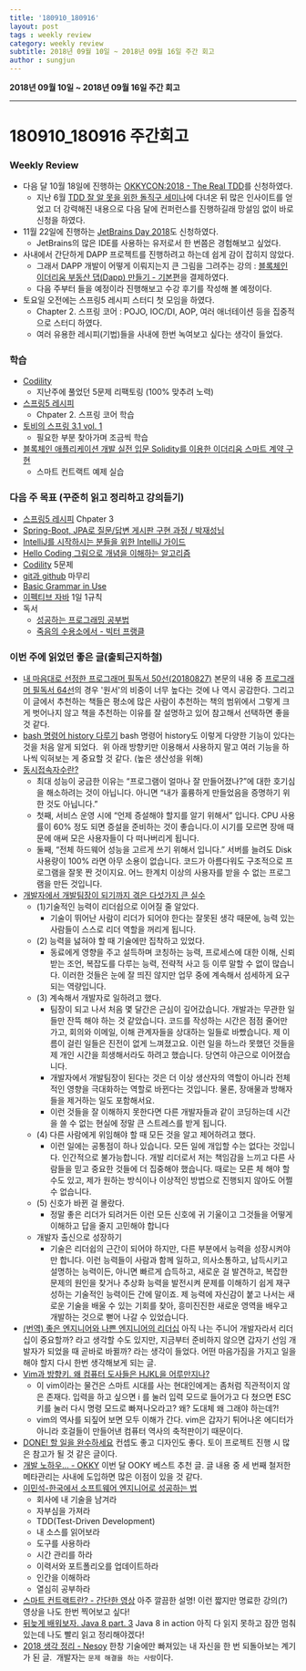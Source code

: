 ```yaml
---
title: '180910_180916'  
layout: post  
tags : weekly review
category: weekly review
subtitle: 2018년 09월 10일 ~ 2018년 09월 16일 주간 회고
author : sungjun
---
```


**2018년 09월 10일 ~ 2018년 09월 16일 주간 회고** 

---

# 180910_180916 주간회고

### Weekly Review
- 다음 달 10월 18일에 진행하는 [OKKYCON:2018 - The Real TDD](http://www.okkycon.com/)를 신청하였다.
    - 지난 6월 [TDD 잘 알 못을 위한 돌직구 세미나](https://okky.kr/article/476113)에 다녀온 뒤 많은 인사이트를 얻었고 더 강력해진 내용으로 다음 달에 컨퍼런스를 진행하길래 망설임 없이 바로 신청을 하였다.
- 11월 22일에 진행하는 [JetBrains Day 2018](https://jetbrains.tangunsoft.com/_kr/jetbrains-day-seoul-2018/)도 신청하였다.
    - JetBrains의 많은 IDE를 사용하는 유저로서 한 번쯤은 경험해보고 싶었다.
- 사내에서 간단하게 DAPP 프로젝트를 진행하려고 하는데 쉽게 감이 잡히지 않았다.
    - 그래서 DAPP 개발이 어떻게 이뤄지는지 큰 그림을 그려주는 강의 : [블록체인 이더리움 부동산 댑(Dapp) 만들기 - 기본편](https://www.inflearn.com/course/blockchain-%EC%9D%B4%EB%8D%94%EB%A6%AC%EC%9B%80-dapp/)을 결제하였다.
    - 다음 주부터 들을 예정이라 진행해보고 수강 후기를 작성해 볼 예정이다.
- 토요일 오전에는 스프링5 레시피 스터디 첫 모임을 하였다.
    - Chapter 2. 스프링 코어 : POJO, IOC/DI, AOP, 여러 애너테이션 등을 집중적으로 스터디 하였다.
    - 여러 유용한 레시피(기법)들을 사내에 한번 녹여보고 싶다는 생각이 들었다.


### 학습
- [Codility](https://www.codility.com/)
    - 지난주에 풀었던 5문제 리팩토링 (100% 맞추려 노력)
- [스프링5 레시피](https://book.naver.com/bookdb/book_detail.nhn?bid=13911953)
    - Chpater 2. 스프링 코어 학습
- [토비의 스프링 3.1 vol. 1](https://book.naver.com/bookdb/book_detail.nhn?bid=7006516)
    - 필요한 부분 찾아가며 조금씩 학습
- [블록체인 애플리케이션 개발 실전 입문 Solidity를 이용한 이더리움 스마트 계약 구현](https://book.naver.com/bookdb/book_detail.nhn?bid=12836408)
    - 스마트 컨트랙트 예제 실습


### 다음 주 목표 (꾸준히 읽고 정리하고 강의듣기)
- [스프링5 레시피](https://book.naver.com/bookdb/book_detail.nhn?bid=13911953) Chpater 3
- [Spring-Boot, JPA로 질문/답변 게시판 구현 과정 / 박재성님](https://www.youtube.com/watch?v=JUKehW-c484&list=PLqaSEyuwXkSppQAjwjXZgKkjWbFoUdNXC)
- [IntelliJ를 시작하시는 분들을 위한 IntelliJ 가이드](https://www.inflearn.com/course/intellij-guide/) 
- [Hello Coding 그림으로 개념을 이해하는 알고리즘](https://book.naver.com/bookdb/book_detail.nhn?bid=11823284)
- [Codility](https://www.codility.com/) 5문제
- [git과 github](https://www.youtube.com/watch?v=8AtHcXnJSdA&list=PLAHa1zfLtLiPrxoBo9a1HVmauvE2Mn3xX) 마무리
- [Basic Grammar in Use](https://book.naver.com/bookdb/book_detail.nhn?bid=6467937)
- [이펙티브 자바](https://book.naver.com/bookdb/book_detail.nhn?bid=8064518) 1일 1규칙
- 독서
    - [성공하는 프로그래밍 공부법](https://book.naver.com/bookdb/book_detail.nhn?bid=13993648)
    - [죽음의 수용소에서 - 빅터 프랭클](https://book.naver.com/bookdb/book_detail.nhn?bid=12891843)

### 이번 주에 읽었던 좋은 글(출퇴근지하철)
- [내 마음대로 선정한 프로그래머 필독서 50선(20180827)](https://www.sangkon.com/2018/08/27/good_books_for_dev_2018/) 본문의 내용 중 [프로그래머 필독서 64선](https://iostream.tistory.com/64)의 경우 '원서'의 비중이 너무 높다는 것에 나 역시 공감한다. 그리고 이 글에서 추천하는 책들은 평소에 많은 사람이 추천하는 책의 범위에서 그렇게 크게 벗어나지 않고 책을 추천하는 이유를 잘 설명하고 있어 참고해서 선택하면 좋을 것 같다.
- [bash 명령어 history 다루기](https://johngrib.github.io/wiki/history/) bash 명령어 history도 이렇게 다양한 기능이 있다는 것을 처음 알게 되었다.  위 아래 방향키만 이용해서 사용하지 말고 여러 기능을 하나씩 익혀보는 게 중요할 것 같다. (높은 생산성을 위해)
- [동시접속자수란?](https://medium.com/mo-mu/%EB%8F%99%EC%8B%9C%EC%A0%91%EC%86%8D%EC%9E%90%EC%88%98%EB%9E%80-53478e5e2c68) 
    - 최대 성능이 궁금한 이유는 “프로그램이 얼마나 잘 만들어졌나?”에 대한 호기심을 해소하려는 것이 아닙니다. 아니면 “내가 훌륭하게 만들었음을 증명하기 위한 것도 아닙니다.”
    - 첫째, 서비스 운영 시에 “언제 증설해야 할지를 알기 위해서” 입니다. CPU 사용률이 60% 정도 되면 증설을 준비하는 것이 좋습니다.이 시기를 모르면 장애 때문에 애써 모은 사용자들이 다 떠나버리게 됩니다.
    - 둘째, “전체 하드웨어 성능을 고르게 쓰기 위해서 입니다.” 서버를 늘려도 Disk 사용량이 100% 라면 아무 소용이 없습니다. 코드가 아름다워도 구조적으로 프로그램을 잘못 짠 것이지요. 어느 한계치 이상의 사용자를 받을 수 없는 프로그램을 만든 것입니다.
- [개발자에서 개발팀장이 되기까지 겪은 다섯가지 큰 실수](https://muchtrans.com/translations/techie-tech-lead-my-5-biggest-mistakes.ko.html) 
    - (1)기술적인 능력이 리더쉽으로 이어질 줄 알았다.
        - 기술이 뛰어난 사람이 리더가 되어야 한다는 잘못된 생각 때문에, 능력 있는 사람들이 스스로 리더 역할을 꺼리게 됩니다.
    - (2) 능력을 넗혀야 할 때 기술에만 집착하고 있었다.
        - 동료에게 영향을 주고 설득하며 코칭하는 능력, 프로세스에 대한 이해, 신뢰받는 조언, 복잡도를 다루는 능력, 전략적 사고 등 이루 말할 수 없이 많습니다. 이러한 것들은 눈에 잘 띄진 않지만 업무 중에 계속해서 섬세하게 요구되는 역량입니다.
    - (3) 계속해서 개발자로 일하려고 했다.
        - 팀장이 되고 나서 처음 몇 달간은 근심이 깊어갔습니다. 개발과는 무관한 일들만 잔뜩 해야 하는 것 같았습니다. 코드를 작성하는 시간은 점점 줄어만 가고, 회의와 이메일, 이해 관계자들을 상대하는 일들로 바빴습니다. 제 이름이 걸린 일들은 진전이 없게 느껴졌고요. 이런 일을 하느라 못했던 것들을 제 개인 시간을 희생해서라도 하려고 했습니다. 당연히 야근으로 이어졌습니다.
        - 개발자에서 개발팀장이 된다는 것은 더 이상 생산자의 역할이 아니라 전체적인 영향을 극대화하는 역할로 바뀐다는 것입니다. 물론, 장애물과 방해자들을 제거하는 일도 포함해서요.
        - 이런 것들을 잘 이해하지 못한다면 다른 개발자들과 같이 코딩하는데 시간을 쓸 수 없는 현실에 정말 큰 스트레스를 받게 됩니다.
    - (4) 다른 사람에게 위임해야 할 때 모든 것을 알고 제어하려고 했다.
        - 이런 일에는 공통점이 하나 있습니다. 모든 일에 개입할 수는 없다는 것입니다. 인간적으로 불가능합니다. 개발 리더로서 저는 책임감을 느끼고 다른 사람들을 믿고 중요한 것들에 더 집중해야 했습니다. 때로는 모른 체 해야 할 수도 있고, 제가 원하는 방식이나 이상적인 방법으로 진행되지 않아도 어쩔 수 없습니다.
    - (5) 신호가 바뀐 걸 몰랐다.
        - 정말 좋은 리더가 되려거든 이런 모든 신호에 귀 기울이고 그것들을 어떻게 이해하고 답을 줄지 고민해야 합니다
    - 개발자 출신으로 성장하기
        - 기술은 리더쉽의 근간이 되어야 하지만, 다른 부분에서 능력을 성장시켜야만 합니다. 이런 능력들이 사람과 함께 일하고, 의사소통하고, 납득시키고 설명하는 능력이든, 아니면 빠르게 습득하고, 새로운 걸 발견하고, 복잡한 문제의 원인을 찾거나 추상화 능력을 발전시켜 문제를 이해하기 쉽게 재구성하는 기술적인 능력이든 간에 말이죠. 제 능력에 자신감이 붙고 나서는 새로운 기술을 배울 수 있는 기회를 찾아, 흥미진진한 새로운 영역을 배우고 개발하는 것으로 뻗어 나갈 수 있었습니다.
- [(번역) 좋은 엔지니어와 나쁜 엔지니어의 리더십](http://www.mimul.com/pebble/default/2014/02/04/1391490935022.html) 아직 나는 주니어 개발자라서 리더십이 중요할까? 라고 생각할 수도 있지만, 지금부터 준비하지 않으면 갑자기 선임 개발자가 되었을 때 곧바로 바뀔까? 라는 생각이 들었다. 어떤 마음가짐을 가지고 일을 해야 할지 다시 한번 생각해보게 되는 글. 
- [Vim과 방향키. 왜 컴퓨터 도사들은 HJKL을 어루만지나?](http://hub.zum.com/goodhyun/30494#) 
    - 이 vim이라는 물건은 스마트 시대를 사는 현대인에게는 좀처럼 직관적이지 않은 존재다. 입력을 하고 싶으면 i 를 눌러 입력 모드로 들어가고 다 쳤으면 ESC 키를 눌러 다시 명령 모드로 빠져나오라고? 왜? 도대체 왜 그래야 하는데?!
    - vim의 역사를 되짚어 보면 모두 이해가 간다. vim은 갑자기 튀어나온 에디터가 아니라 호걸들이 만들어낸 컴퓨터 역사의 축적판이기 때문이다.
- [DONE! 할 일을 완수하세요](https://brunch.co.kr/@seonyu10/26) 컨셉도 좋고 디자인도 좋다. 토이 프로젝트 진행 시 많은 참고가 될 것 같은 글이다.
- [개발 노하우... - OKKY](https://okky.kr/article/489929) 이번 달 OOKY 베스트 추천 글. 글 내용 중 세 번째 철저한 메타관리는 사내에 도입하면 많은 이점이 있을 것 같다. 
- [이민석-한국에서 소프트웨어 엔지니어로 성공하는 법](https://okky.kr/article/495355)
    - 회사에 내 기술을 남겨라
    - 자부심을 가져라
    - TDD(Test-Driven Development)
    - 내 소스를 읽어보라
    - 도구를 사용하라
    - 시간 관리를 하라
    - 이력서와 포트폴리오를 업데이트하라
    - 인간을 이해하라
    - 열심히 공부하라
- [스마트 컨트랙트란? - 간단한 영상](https://www.youtube.com/watch?v=ZE2HxTmxfrI) 아주 깔끔한 설명! 이런 짧지만 명료한 강의(?) 영상을 나도 한번 찍어보고 싶다! 
- [뒤늦게 배워보자. Java 8 part. 3](https://www.sangkon.com/2018/08/22/java8_study_part3/) Java 8 in action 아직 다 읽지 못하고 잠깐 멈춰있는데 나도 빨리 읽고 정리해야겠다!
- [2018 생각 정리 - Nesoy](https://nesoy.github.io/articles/2018-07/2018-Thinking#) 한창 기술에만 빠져있는 내 자신을 한 번 되돌아보는 계기가 된 글.  개발자는 `문제 해결을 하는 사람`이다.